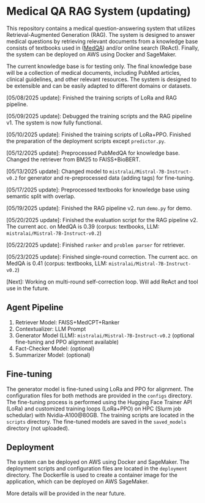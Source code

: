# Medical QA RAG System (updating)
This repository contains a medical question-answering system that utilizes Retrieval-Augmented Generation (RAG). The system is designed to answer medical questions by retrieving relevant documents from a knowledge base consists of textbooks used in ([MedQA](https://github.com/jind11/MedQA)) and/or online search (ReAct). Finally, the system can be deployed on AWS using Docker and SageMaker. 

The current knowledge base is for testing only. The final knowledge base will be a collection of medical documents, including PubMed articles, clinical guidelines, and other relevant resources. The system is designed to be extensible and can be easily adapted to different domains or datasets.

[05/08/2025 update]: Finished the training scripts of LoRa and RAG pipeline.

[05/09/2025 update]: Debugged the training scripts and the RAG pipeline v1. The system is now fully functional.

[05/10/2025 update]: Finished the training scripts of LoRa+PPO. Finished the preparation of the deployment scripts except `predictor.py`. 

[05/12/2025 update]: Preprocessed PubMedQA for knowledge base. Changed the retriever from BM25 to FAISS+BioBERT. 

[05/13/2025 update]: Changed model to `mistralai/Mistral-7B-Instruct-v0.2` for generator and re-preprocessed data (adding tags) for fine-tuning.

[05/17/2025 update]: Preprocessed textbooks for knowledge base using semantic split with overlap.

[05/19/2025 update]: Finished the RAG pipeline v2. run `demo.py` for demo.

[05/20/2025 update]: Finished the evaluation script for the RAG pipeline v2. The current acc. on MedQA is 0.39 (corpus: textbooks, LLM: `mistralai/Mistral-7B-Instruct-v0.2`)

[05/22/2025 update]: Finished `ranker` and `problem parser` for retriever. 

[05/23/2025 update]: Finished single-round correction. The current acc. on MedQA is 0.41 (corpus: textbooks, LLM: `mistralai/Mistral-7B-Instruct-v0.2`)

[Next]: Working on multi-round self-correction loop. Will add ReAct and tool use in the future. 

## Agent Pipeline
1. Retriever Model: FAISS+MedCPT+Ranker
2. Contextualizer: LLM Prompt 
3. Generator Model (LLM): `mistralai/Mistral-7B-Instruct-v0.2` (optional fine-tuning and PPO alignment available)
4. Fact-Checker Model: (optional)
5. Summarizer Model: (optional)

## Fine-tuning
The generator model is fine-tuned using LoRa and PPO for alignment. The configuration files for both methods are provided in the `configs` directory. The fine-tuning process is performed using the Hugging Face Trainer API (LoRa) and customized training loops (LoRa+PPO) on HPC (Slurm job schedular) with Nvidia-A100@80GB. The training scripts are located in the `scripts` directory. The fine-tuned models are saved in the `saved_models` directory (not uploaded).

## Deployment
The system can be deployed on AWS using Docker and SageMaker. The deployment scripts and configuration files are located in the `deployment` directory. The Dockerfile is used to create a container image for the application, which can be deployed on AWS SageMaker. 

More details will be provided in the near future.



